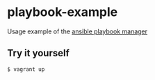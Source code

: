playbook-example
================

Usage example of the [ansible playbook manager](https://github.com/schickling/playbook)


## Try it yourself
```sh
$ vagrant up
```
